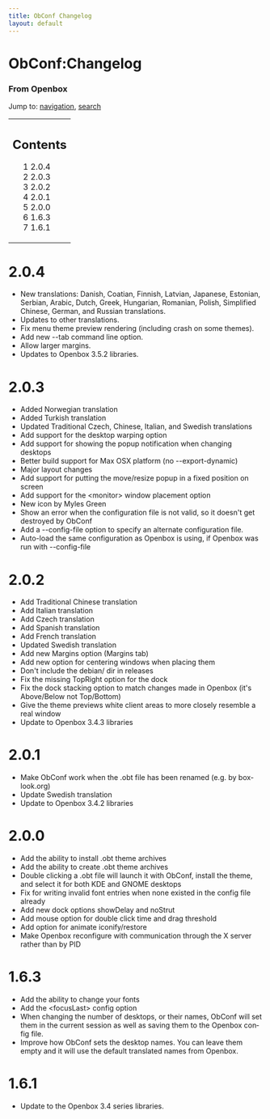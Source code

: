 ```yaml
---
title: ObConf Changelog
layout: default
---
```

<a name="top" id="top"></a>
<h1 class="firstHeading">ObConf:Changelog</h1>
<div id="bodyContent">
<h3 id="siteSub">From Openbox</h3>
<div id="contentSub"></div>
<div id="jump-to-nav">Jump to: <a href="#column-one">navigation</a>, <a href="#searchInput">search</a></div>
<div id="mw-content-text" lang="en" dir="ltr" class="mw-content-ltr"><table id="toc" class="toc"><tr><td><div id="toctitle"><h2>Contents</h2></div>
<ul>
<li class="toclevel-1 tocsection-1"><a href="#2.0.4"><span class="tocnumber">1</span> <span class="toctext">2.0.4</span></a></li>
<li class="toclevel-1 tocsection-2"><a href="#2.0.3"><span class="tocnumber">2</span> <span class="toctext">2.0.3</span></a></li>
<li class="toclevel-1 tocsection-3"><a href="#2.0.2"><span class="tocnumber">3</span> <span class="toctext">2.0.2</span></a></li>
<li class="toclevel-1 tocsection-4"><a href="#2.0.1"><span class="tocnumber">4</span> <span class="toctext">2.0.1</span></a></li>
<li class="toclevel-1 tocsection-5"><a href="#2.0.0"><span class="tocnumber">5</span> <span class="toctext">2.0.0</span></a></li>
<li class="toclevel-1 tocsection-6"><a href="#1.6.3"><span class="tocnumber">6</span> <span class="toctext">1.6.3</span></a></li>
<li class="toclevel-1 tocsection-7"><a href="#1.6.1"><span class="tocnumber">7</span> <span class="toctext">1.6.1</span></a></li>
</ul>
</td></tr></table>
<h1> <span class="mw-headline" id="2.0.4"> 2.0.4 </span></h1>
<ul><li> New translations: Danish, Coatian, Finnish, Latvian, Japanese, Estonian, Serbian, Arabic, Dutch, Greek, Hungarian, Romanian, Polish, Simplified Chinese, German, and Russian translations.
</li><li> Updates to other translations.
</li><li> Fix menu theme preview rendering (including crash on some themes).
</li><li> Add new --tab command line option.
</li><li> Allow larger margins.
</li><li> Updates to Openbox 3.5.2 libraries.
</li></ul>
<h1> <span class="mw-headline" id="2.0.3"> 2.0.3 </span></h1>
<ul><li> Added Norwegian translation
</li><li> Added Turkish translation
</li><li> Updated Traditional Czech, Chinese, Italian, and Swedish translations
</li><li> Add support for the desktop warping option
</li><li> Add support for showing the popup notification when changing desktops
</li><li> Better build support for Max OSX platform (no --export-dynamic)
</li><li> Major layout changes
</li><li> Add support for putting the move/resize popup in a fixed position on screen
</li><li> Add support for the &lt;monitor&gt; window placement option
</li><li> New icon by Myles Green
</li><li> Show an error when the configuration file is not valid, so it doesn't get destroyed by ObConf
</li><li> Add a --config-file option to specify an alternate configuration file.
</li><li> Auto-load the same configuration as Openbox is using, if Openbox was run with --config-file
</li></ul>
<h1> <span class="mw-headline" id="2.0.2"> 2.0.2 </span></h1>
<ul><li> Add Traditional Chinese translation
</li><li> Add Italian translation
</li><li> Add Czech translation
</li><li> Add Spanish translation
</li><li> Add French translation
</li><li> Updated Swedish translation
</li><li> Add new Margins option (Margins tab)
</li><li> Add new option for centering windows when placing them
</li><li> Don't include the debian/ dir in releases
</li><li> Fix the missing TopRight option for the dock
</li><li> Fix the dock stacking option to match changes made in Openbox (it's Above/Below not Top/Bottom)
</li><li> Give the theme previews white client areas to more closely resemble a real window
</li><li> Update to Openbox 3.4.3 libraries
</li></ul>
<h1> <span class="mw-headline" id="2.0.1"> 2.0.1 </span></h1>
<ul><li> Make ObConf work when the .obt file has been renamed (e.g. by box-look.org)
</li><li> Update Swedish translation
</li><li> Update to Openbox 3.4.2 libraries
</li></ul>
<h1> <span class="mw-headline" id="2.0.0"> 2.0.0 </span></h1>
<ul><li> Add the ability to install .obt theme archives
</li><li> Add the ability to create .obt theme archives
</li><li> Double clicking a .obt file will launch it with ObConf, install the theme, and select it for both KDE and GNOME desktops
</li><li> Fix for writing invalid font entries when none existed in the config file already
</li><li> Add new dock options showDelay and noStrut
</li><li> Add mouse option for double click time and drag threshold
</li><li> Add option for animate iconify/restore
</li><li> Make Openbox reconfigure with communication through the X server rather than by PID
</li></ul>
<h1> <span class="mw-headline" id="1.6.3"> 1.6.3 </span></h1>
<ul><li> Add the ability to change your fonts
</li><li> Add the &lt;focusLast&gt; config option
</li><li> When changing the number of desktops, or their names, ObConf will set them in the current session as well as saving them to the Openbox config file.
</li><li> Improve how ObConf sets the desktop names. You can leave them empty and it will use the default translated names from Openbox.
</li></ul>
<h1> <span class="mw-headline" id="1.6.1"> 1.6.1 </span></h1>
<ul><li> Update to the Openbox 3.4 series libraries.
</li></ul>
</div>
